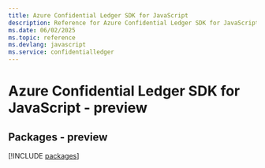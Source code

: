 ```yaml
---
title: Azure Confidential Ledger SDK for JavaScript
description: Reference for Azure Confidential Ledger SDK for JavaScript
ms.date: 06/02/2025
ms.topic: reference
ms.devlang: javascript
ms.service: confidentialledger
---
```

# Azure Confidential Ledger SDK for JavaScript - preview
## Packages - preview
[!INCLUDE [packages](confidential-ledger-index.md)]